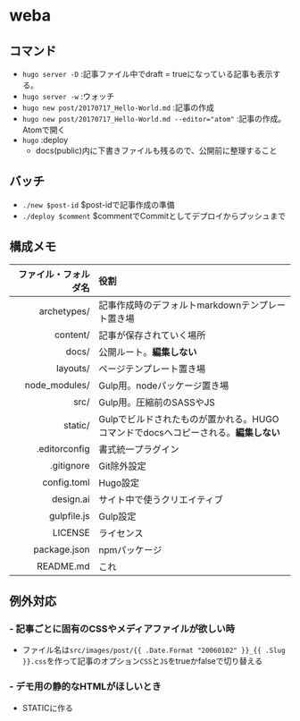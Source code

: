 # weba

## コマンド
- `hugo server -D` :記事ファイル中でdraft = trueになっている記事も表示する。  
- `hugo server -w` :ウォッチ
- `hugo new post/20170717_Hello-World.md` :記事の作成  
- `hugo new post/20170717_Hello-World.md --editor="atom"` :記事の作成。Atomで開く
- `hugo` :deploy
    - docs(public)内に下書きファイルも残るので、公開前に整理すること

## バッチ
- `./new $post-id` $post-idで記事作成の準備
- `./deploy $comment` $commentでCommitとしてデプロイからプッシュまで

## 構成メモ
ファイル・フォルダ名 | 役割
--:|:--
archetypes/ | 記事作成時のデフォルトmarkdownテンプレート置き場
content/ | 記事が保存されていく場所
docs/ | 公開ルート。**編集しない**
layouts/ | ページテンプレート置き場
node_modules/ | Gulp用。nodeパッケージ置き場
src/ | Gulp用。圧縮前のSASSやJS
static/ | Gulpでビルドされたものが置かれる。HUGOコマンドでdocsへコピーされる。**編集しない**
.editorconfig | 書式統一プラグイン
.gitignore | Git除外設定
config.toml | Hugo設定
design.ai | サイト中で使うクリエイティブ
gulpfile.js | Gulp設定
LICENSE | ライセンス
package.json | npmパッケージ
README.md | これ

## 例外対応

### - 記事ごとに固有のCSSやメディアファイルが欲しい時
- ファイル名は`src/images/post/{{ .Date.Format "20060102" }}_{{ .Slug }}.css`を作って記事のオプション`CSS`と`JS`をtrueかfalseで切り替える

### - デモ用の静的なHTMLがほしいとき
- STATICに作る
